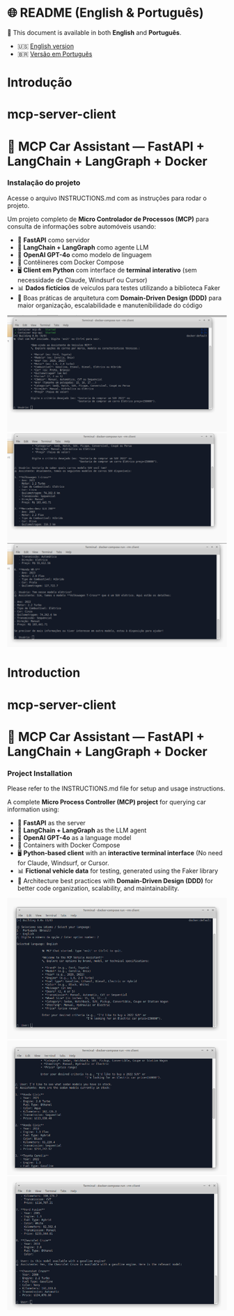 # 🌐 README (English & Português)

📄 This document is available in both **English** and **Português**.

- 🇺🇸 [English version](#introduction)
- 🇧🇷 [Versão em Português](#introdução)


# Introdução
# mcp-server-client

# 🚗 MCP Car Assistant — FastAPI + LangChain + LangGraph + Docker

### Instalação do projeto
Acesse o arquivo INSTRUCTIONS.md com as instruções para rodar o projeto.

Um projeto completo de **Micro Controlador de Processos (MCP)** para consulta de informações sobre automóveis usando:

- 🧠 **FastAPI** como servidor
- 🧩 **LangChain + LangGraph** como agente LLM
- 💬 **OpenAI GPT-4o** como modelo de linguagem
- 🐋 Contêineres com Docker Compose
- 🖥️ **Client em Python** com interface de **terminal interativo** (sem necessidade de Claude, Windsurf ou Cursor)
- 📊 **Dados fictícios** de veículos para testes utilizando a biblioteca Faker
- 🧱 Boas práticas de arquitetura com **Domain-Driven Design (DDD)** para maior organização, escalabilidade e manutenibilidade do código

![tests](img/image-1.png)
![tests](img/image-2.png)
![tests](img/image-3.png)

# Introduction
# mcp-server-client

# 🚗 MCP Car Assistant — FastAPI + LangChain + LangGraph + Docker

### Project Installation
Please refer to the INSTRUCTIONS.md file for setup and usage instructions.

A complete **Micro Process Controller (MCP) project** for querying car information using:

- 🧠 **FastAPI** as the server
- 🧩 **LangChain + LangGraph** as the LLM agent
- 💬 **OpenAI GPT-4o** as a language model
- 🐋 Containers with Docker Compose
- 🖥️ **Python-based client** with an **interactive terminal interface** (No need for Claude, Windsurf, or Cursor.
- 📊 **Fictional vehicle data** for testing, generated using the Faker library
- 🧱 Architecture best practices with **Domain-Driven Design (DDD)** for better code organization, scalability, and maintainability.

![image](img/english-1.png)
![image](img/english-2.png)
![image](img/english-3.png)
